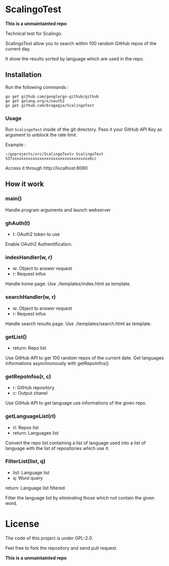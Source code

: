 # ScalingoTest
**This is a unmaintainted repo**

Technical test for Scalingo.

ScalingoTest allow you to search within 100 random GitHub repos of the current day.

It show the results sorted by language which are used in the repo.

## Installation

Run the following commands :
```
go get github.com/google/go-github/github
go get golang.org/x/oauth2
go get github.com/bragagia/ScalingoTest
```

### Usage

Run `ScalingoTest` inside of the git directory. Pass it your GitHub API Key as argument to unblock the rate limit.

Example :
```
~/goprojects/src/ScalingoTest> ScalingoTest 537xxxxxxxxxxxxxxxxxxxxxxxxxxxxxxxxxx6cc
```

Access it through http://localhost:8080

## How it work

### main()
Handle program arguments and launch webserver

### ghAuth(t)
- t: OAuth2 token to use

Enable OAuth2 Authentification.

### indexHandler(w, r)
- w: Object to answer request
- r: Request infos

Handle home page. Use ./templates/index.html as template.

### searchHandler(w, r)
- w: Object to answer request
- r: Request infos

Handle search results page. Use ./templates/search.html as template.

### getList()
- return: Repo list

Use GitHub API to get 100 random repos of the current date.
Get languages informations asynchronously with getRepoInfos()

### getRepoInfos(r, c)
- r: GitHub repository
- c: Output chanel

Use GitHub API to get language use informations of the given repo.

### getLanguageList(rl)
- rl: Repos list
- return: Languages list

Convert the repo list containing a list of language used into a list of language with the list of repositories which use it.

### FilterList(list, q)
- list: Language list
- q: Word query

return: Language list filtered

Filter the language list by eliminating those which not contain the given word.

# License
The code of this project is under GPL-2.0.

Feel free to fork the repository and send pull request.

**This is a unmaintainted repo**
